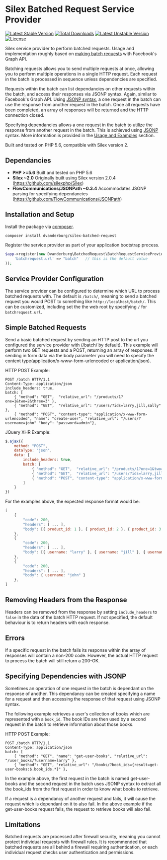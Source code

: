 # Silex Batched Request Service Provider
[![Latest Stable Version](https://poser.pugx.org/dvanderburg/silex-batched-request/v/stable)](https://packagist.org/packages/dvanderburg/silex-batched-request)
[![Total Downloads](https://poser.pugx.org/dvanderburg/silex-batched-request/downloads)](https://packagist.org/packages/dvanderburg/silex-batched-request)
[![Latest Unstable Version](https://poser.pugx.org/dvanderburg/silex-batched-request/v/unstable)](https://packagist.org/packages/dvanderburg/silex-batched-request)
[![License](https://poser.pugx.org/dvanderburg/silex-batched-request/license)](https://packagist.org/packages/dvanderburg/silex-batched-request)

Silex service provider to perform batched requests. Usage and implementation roughly based on <a href="https://developers.facebook.com/docs/graph-api/making-multiple-requests">making batch requests</a> with Facebook's Graph API.

Batching requests allows you to send multiple requests at once, allowing you to perform multiple operations in a single HTTP request. Each request in the batch is processed in sequence unless dependencies are specified.

Requests within the batch can list dependancies on other requests within the batch, and access their responses via JSONP syntax. Again, similar to Facebook's Graph API. Using <a href="https://code.google.com/archive/p/jsonpath/">JSONP syntax</a>, a one request in the batch can use the response from another request in the batch. Once all requests have been completed, an array of responses will be returned and the HTTP connection closed.

Specifying dependancies allows a one request in the batch to utilize the response from another request in the batch. This is achieved using <a href="https://en.wikipedia.org/wiki/JSONP">JSONP</a> syntax. More information is provided in the [Usage and Examples](#Usage-and-Examples) section.

Built and tested on PHP 5.6, compatible with Silex version 2.


## Dependancies

* __PHP >=5.6__ Built and tested on PHP 5.6
* __Silex ~2.0__ Originally built using Silex version 2.0.4 (https://github.com/silexphp/Silex)
* __FlowCommunications/JSONPath ~0.3.4__ Accommodates JSONP parsing for specifying dependancies (https://github.com/FlowCommunications/JSONPath)


## Installation and Setup

Install the package via <a href="https://getcomposer.org/">composer</a>.
```bash
composer install dvanderburg/silex-batched-request
```

Register the service provider as part of your application bootstrap process.
```php
$app->register(new Dvanderburg\BatchedRequest\BatchRequestServiceProvider(), array(
	'batchrequest.url' => "batch"	// this is the default value
));
```

## Service Provider Configuration

The service provider can be configured to determine which URL to process batched requests with. The default is `/batch/`, meaning to send a batched request you would POST to something like `http://localhost/batch/`. This can be customized, including set the the web root by specifying `/` for `batchrequest.url`.


## Simple Batched Requests

Send a basic batched request by sending an HTTP post to the url you configured the service provider with (/batch/ by default). This example will perform two GET requests and a POST, returning an array of responses. If sending in form data via the body parameter you will need to specify the content type(application/x-www-form-urlencoded or application/json).

HTTP POST Example:
```
POST /batch HTTP/1.1
Content-Type: application/json
include_headers: true,
batch: [
	{ "method": "GET",	"relative_url": "/products/1?one=1&two=2&three=3" },
	{ "method": "GET",	"relative_url": "/users/?ids=larry,jill,sally" },
	{ "method": "POST",	"content-type": "application/x-www-form-urlencoded", "name": "create-user", "relative_url": "/users/?username=john" "body": "password=admin"},
```

JQuery XHR Example:
```javascript
$.ajax({
	method: "POST",
	dataType: "json",
	data: {
		include_headers: true,
		batch: [
			{ "method": "GET",	"relative_url": "/products/1?one=1&two=2&three=3" },
			{ "method": "GET",	"relative_url": "/users/?ids=larry,jill,sally" },
			{ "method": "POST",	"content-type": "application/x-www-form-urlencoded", "name": "create-user", "relative_url": "/users/?username=john" "body": "password=admin" },
		]
	}
})
```

For the examples above, the expected response format would be:
```javascript
[
	{
		"code": 200,
		"headers": [ ... ],
		"body": [{ product_id: 1 }, { product_id: 2 }, { product_id: 3 }]
	},
	{
		"code": 200,
		"headers": [ ... ],
		"body": [{ username: "larry" }, { username: "jill" }, { username: "sally" }]
	},
	{
		"code": 200,
		"headers": [ ... ],
		"body": { username: "john" }
	},
]
```


## Removing Headers from the Response

Headers can be removed from the response by setting `include_headers` to `false` in the data of the batch HTTP request. If not specified, the default behaviour is to return headers with each response.


## Errors

If a specific request in the batch fails its response within the array of responses will contain a non-200 code. However, the actual HTTP request to process the batch will still return a 200-OK.


## Specifying Dependencies with JSONP

Sometimes an operation of one request in the batch is dependant on the response of another. This dependancy can be created specifying a name for a request and then accessing the response of that request using JSONP syntax.

The following example retrieves a user's collection of books which are represented with a `book_id`. The book IDs are then used by a second request in the batch to retrieve information about those books.

HTTP POST Example:
```
POST /batch HTTP/1.1
Content-Type: application/json
batch: [
	{ "method": "GET", "name": "get-user-books", "relative_url": "/user_books/?username=larry" },
	{ "method": "GET", "relative_url": "/books/?book_ids={result=get-user-books:$.book_ids.*}" },
```

In the example above, the first request in the batch is named get-user-books and the second request in the batch uses JSONP syntax to extract all the book_ids from the first request in order to know what books to retrieve.

If a request is a dependancy of another request and fails, it will cause the request which is dependant on it to also fail. In the above example if the get-user-books request fails, the request to retrieve books will also fail.


## Limitations

Batched requests are processed after firewall security, meaning you cannot protect individual requests with firewall rules. It is recommended that batched requests are all behind a firewall requiring authentication, or each individual request checks user authentication and permissions.
